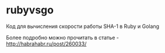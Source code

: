 # rubyvsgo
Код для вычисления скорости работы SHA-1 в Ruby и Golang

Более подробно можно прочитать в статье - http://habrahabr.ru/post/260033/
